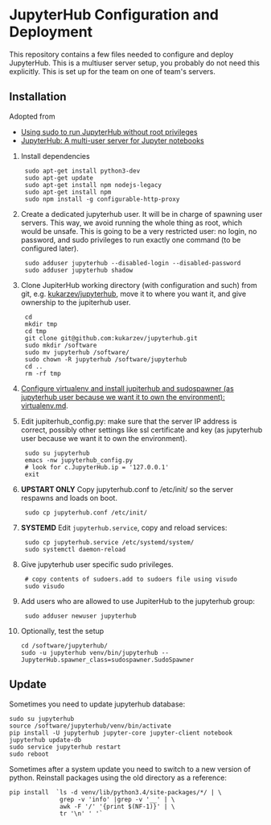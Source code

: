 JupyterHub Configuration and Deployment
=======================================

This repository contains a few files needed to configure and deploy
JupyterHub. This is a multiuser server setup, you probably do not need
this explicitly. This is set up for the team on one of team's servers.



Installation
------------
Adopted from 

* [Using sudo to run JupyterHub without root privileges](https://github.com/jupyter/jupyterhub/wiki/Using-sudo-to-run-JupyterHub-without-root-privileges)
* [JupyterHub: A multi-user server for Jupyter notebooks](https://github.com/jupyter/jupyterhub)


1) Install dependencies

        sudo apt-get install python3-dev
        sudo apt-get update​
        sudo apt-get install npm nodejs-legacy
        sudo apt-get install npm
        sudo npm install -g configurable-http-proxy

2) Create a dedicated jupyterhub user. It will be in charge of
spawning user servers. This way, we avoid running the whole thing as
root, which would be unsafe. This is going to be a very restricted
user: no login, no password, and sudo privileges to run exactly one
command (to be configured later).

        sudo adduser jupyterhub --disabled-login --disabled-password
        sudo adduser jupyterhub shadow

3) Clone JupiterHub working directory (with configuration and such) from git, e.g. [kukarzev/jupyterhub](https://github.com/kukarzev/jupyterhub), move it to where you want it, and give ownership to the jupiterhub user.

        cd
        mkdir tmp
        cd tmp
        git clone git@github.com:kukarzev/jupyterhub.git
        sudo mkdir /software
        sudo mv jupyterhub /software/
        sudo chown -R jupyterhub /software/jupyterhub
        cd ..
        rm -rf tmp

4) [Configure virtualenv and install jupiterhub and sudospawner (as jupyterhub user because we want it to own the environment): virtualenv.md](https://github.com/kukarzev/howto/blob/master/virtualenv.md).
   
6) Edit jupiterhub_config.py: make sure that the server IP address is
correct, possibly other settings like ssl certificate and key (as
jupyterhub user because we want it to own the environment).

        sudo su jupyterhub
        emacs -nw jupyterhub_config.py
        # look for c.JupyterHub.ip = '127.0.0.1'
        exit

7) **UPSTART ONLY** Copy jupyterhub.conf to /etc/init/ so the server respawns and loads
on boot.

        sudo cp jupyterhub.conf /etc/init/

7) **SYSTEMD** Edit `jupyterhub.service`, copy and reload services:

        sudo cp jupyterhub.service /etc/systemd/system/
        sudo systemctl daemon-reload

8) Give jupyterhub user specific sudo privileges.

        # copy contents of sudoers.add to sudoers file using visudo
        sudo visudo

9) Add users who are allowed to use JupiterHub to the jupyterhub group:

        sudo adduser newuser jupyterhub

10) Optionally, test the setup

        cd /software/jupyterhub/
        sudo -u jupyterhub venv/bin/jupyterhub --JupyterHub.spawner_class=sudospawner.SudoSpawner

## Update

Sometimes you need to update jupyterhub database:

    sudo su jupyterhub
    source /software/jupyterhub/venv/bin/activate
    pip install -U jupyterhub jupyter-core jupyter-client notebook
    jupyterhub update-db
    sudo service jupyterhub restart
    sudo reboot

Sometimes after a system update you need to switch to a new version of python. Reinstall packages using the old directory as a reference:

    pip install  `ls -d venv/lib/python3.4/site-packages/*/ | \
                  grep -v 'info' |grep -v '__' | \
                  awk -F '/' '{print $(NF-1)}' | \
                  tr '\n' ' '`
